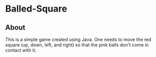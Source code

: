 # Balled-Square
## About
This is a simple game created using Java. 
One needs to move the red square (up, down, left, and right) so that the pink balls don't come in contact with it.

